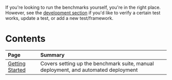 If you're looking to run the benchmarks yourself, you're 
in the right place. However, see the [development section](../Development) 
if you'd like to verify a certain test works, update a test, or 
add a new test/framework. 

# Contents

| Page | Summary |
|:---- |:------- |
[Getting Started](Getting-Started-Benchmarking.md) | Covers setting up the benchmark suite, manual deployment, and automated deployment
